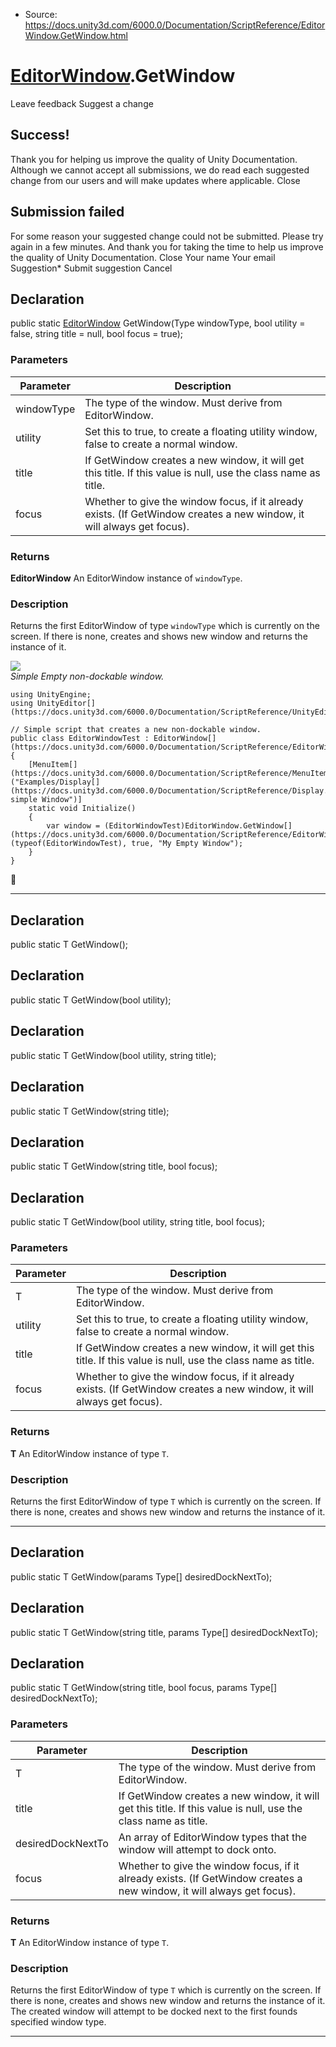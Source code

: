 * Source: https://docs.unity3d.com/6000.0/Documentation/ScriptReference/EditorWindow.GetWindow.html

#  [EditorWindow](https://docs.unity3d.com/6000.0/Documentation/ScriptReference/EditorWindow.html).GetWindow
Leave feedback
Suggest a change
## Success!
Thank you for helping us improve the quality of Unity Documentation. Although we cannot accept all submissions, we do read each suggested change from our users and will make updates where applicable.
Close
## Submission failed
For some reason your suggested change could not be submitted. Please <a>try again</a> in a few minutes. And thank you for taking the time to help us improve the quality of Unity Documentation.
Close
Your name Your email Suggestion* Submit suggestion
Cancel
## Declaration
public static [EditorWindow](https://docs.unity3d.com/6000.0/Documentation/ScriptReference/EditorWindow.html) GetWindow(Type windowType, bool utility = false, string title = null, bool focus = true); 
### Parameters
Parameter | Description  
---|---  
windowType | The type of the window. Must derive from EditorWindow.  
utility | Set this to true, to create a floating utility window, false to create a normal window.  
title | If GetWindow creates a new window, it will get this title. If this value is null, use the class name as title.  
focus | Whether to give the window focus, if it already exists. (If GetWindow creates a new window, it will always get focus).  
### Returns
**EditorWindow** An EditorWindow instance of `windowType`. 
### Description
Returns the first EditorWindow of type `windowType` which is currently on the screen.
If there is none, creates and shows new window and returns the instance of it.  
  
![](https://docs.unity3d.com/6000.0/Documentation/StaticFiles/ScriptRefImages/GetWindowEx.png)  
_Simple Empty non-dockable window._
```
using UnityEngine;
using UnityEditor[](https://docs.unity3d.com/6000.0/Documentation/ScriptReference/UnityEditor.html);

// Simple script that creates a new non-dockable window.
public class EditorWindowTest : EditorWindow[](https://docs.unity3d.com/6000.0/Documentation/ScriptReference/EditorWindow.html)
{
    [MenuItem[](https://docs.unity3d.com/6000.0/Documentation/ScriptReference/MenuItem.html)("Examples/Display[](https://docs.unity3d.com/6000.0/Documentation/ScriptReference/Display.html) simple Window")]
    static void Initialize()
    {
        var window = (EditorWindowTest)EditorWindow.GetWindow[](https://docs.unity3d.com/6000.0/Documentation/ScriptReference/EditorWindow.GetWindow.html)(typeof(EditorWindowTest), true, "My Empty Window");
    }
}

```

* * *
## Declaration
public static T GetWindow(); 
## Declaration
public static T GetWindow(bool utility); 
## Declaration
public static T GetWindow(bool utility, string title); 
## Declaration
public static T GetWindow(string title); 
## Declaration
public static T GetWindow(string title, bool focus); 
## Declaration
public static T GetWindow(bool utility, string title, bool focus); 
### Parameters
Parameter | Description  
---|---  
T | The type of the window. Must derive from EditorWindow.  
utility | Set this to true, to create a floating utility window, false to create a normal window.  
title | If GetWindow creates a new window, it will get this title. If this value is null, use the class name as title.  
focus | Whether to give the window focus, if it already exists. (If GetWindow creates a new window, it will always get focus).  
### Returns
**T** An EditorWindow instance of type `T`. 
### Description
Returns the first EditorWindow of type `T` which is currently on the screen.
If there is none, creates and shows new window and returns the instance of it.
* * *
## Declaration
public static T GetWindow(params Type[] desiredDockNextTo); 
## Declaration
public static T GetWindow(string title, params Type[] desiredDockNextTo); 
## Declaration
public static T GetWindow(string title, bool focus, params Type[] desiredDockNextTo); 
### Parameters
Parameter | Description  
---|---  
T | The type of the window. Must derive from EditorWindow.  
title | If GetWindow creates a new window, it will get this title. If this value is null, use the class name as title.  
desiredDockNextTo | An array of EditorWindow types that the window will attempt to dock onto.  
focus | Whether to give the window focus, if it already exists. (If GetWindow creates a new window, it will always get focus).  
### Returns
**T** An EditorWindow instance of type `T`. 
### Description
Returns the first EditorWindow of type `T` which is currently on the screen.
If there is none, creates and shows new window and returns the instance of it. The created window will attempt to be docked next to the first founds specified window type.
* * *
